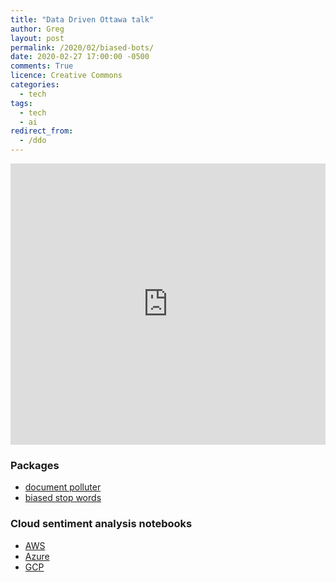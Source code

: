 ```yaml
---
title: "Data Driven Ottawa talk"
author: Greg
layout: post
permalink: /2020/02/biased-bots/
date: 2020-02-27 17:00:00 -0500
comments: True
licence: Creative Commons
categories:
  - tech
tags:
  - tech
  - ai
redirect_from:
  - /ddo
---
```


<style>
.responsive-wrap iframe{ max-width: 100%;}
</style>
<div class="responsive-wrap">
<!-- this is the embed code provided by Google -->
  <iframe src="https://docs.google.com/presentation/d/1C5NCjPMK24KdNjXJB4hKqJkJ8M4vVYlZjZmbEgCQKJQ/embed?start=false&loop=false&delayms=3000" frameborder="0" width="1200" height="450" allowfullscreen="true" mozallowfullscreen="true" webkitallowfullscreen="true"></iframe>
<!-- Google embed ends -->
</div>

### Packages
  - [document polluter](https://pypi.org/project/document-polluter/)
  - [biased stop words](https://pypi.org/project/biased-stop-words/)

### Cloud sentiment analysis notebooks
  - [AWS](https://github.com/gregology/document-polluter/blob/notebook/AWS%20Gendered%20Sentiment%20analysis.ipynb)
  - [Azure](https://github.com/gregology/document-polluter/blob/notebook/Azure%20Gendered%20Sentiment%20analysis.ipynb)
  - [GCP](https://github.com/gregology/document-polluter/blob/notebook/Google%20Gendered%20Sentiment%20analysis.ipynb)
